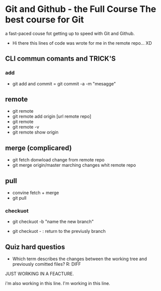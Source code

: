 # Git and Github - the Full Course The best course for Git

a fast-paced couse fot getting up to speed with Git and Github.

- Hi there this lines of code was wrote for me in the remote repo... XD

## CLI commun comants and TRICK'S

### add

- git add and commit = git commit -a -m "mesagge"

## remote

- git remote
- git remote add origin [url remote repo]
- git remote
- git remote -v
- git remote show origin

## merge (complicared)

- git fetch donwload change from remote repo
- git merge origin/master marching changes whit remote repo

## pull

- convine fetch + merge
- git pull

### checkuot

- git checkuot -b "name the new branch"

- git checkuot - : return to the previusly branch

## Quiz hard questios

- Which term describes the changes between the working tree and previously comitted files?
  R: DIFF

JUST WORKING IN A FEACTURE.

i'm also working in this line.
I'm working in this line.
